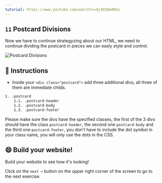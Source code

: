 ```yaml
---
tutorial: https://www.youtube.com/watch?v=dj4OZQm4DSo
---
```


## `11` Postcard Divisions

Now we have to continue strategyzing about our HTML, we need to continue dividing the postcard in pieces we can easly style and control.

![Postcard Divisions](../../assets/11-postcard-divisions.gif?raw=true)

## 📝 Instructions

 - Inside your `<div class="postcard">` add three additional divs, all three of them are immediate childs.

```txt
1. .postcard
    1.1. .postcard-header
    1.2. .postcard-body
    1.3. .postcard-footer
```

Please make sure the divs have the specified classes, the first of the 3 divs should have the class `postcard-header`, the second one `postcard-body` and the third one `postcard-footer`, you don't have to include the dot symbol in your class name, you will only use the dots in the CSS.

## 😄 Build your website!

Build your website to see how it's looking!

Click on the `next ➡` button on the upper right corner of the screen to go to the next exercise.